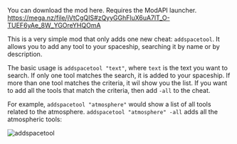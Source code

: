 You can download the mod here. Requires the ModAPI launcher.
https://mega.nz/file/jVtCgQIS#zQyyGGhFluX6uA7lT_O-TUEF6yAe_8W_YGOreYHQOmA

This is a very simple mod that only adds one new cheat: `addspacetool`.
It allows you to add any tool to your spaceship, searching it by name or by description.

The basic usage is `addspacetool "text"`, where `text` is the text you want to search. If only one tool matches the search, it is added to your spaceship. If more than one tool matches the criteria, it wil show you the list. If you want to add all the tools that match the criteria, then add `-all` to the cheat.

For example, `addspacetool "atmosphere"` would show a list of all tools related to the atmosphere. `addspacetool "atmosphere" -all` adds all the atmospheric tools:

![addspacetool](https://user-images.githubusercontent.com/8646916/129281474-85aabedd-bb94-4dd7-a807-c2a69f910358.gif)

